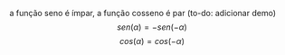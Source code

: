 a função seno é ímpar, a função cosseno é par (to-do: adicionar demo)
$$
sen(\alpha)=-sen(-\alpha)
$$
$$
cos(\alpha)=cos(-\alpha)
$$
